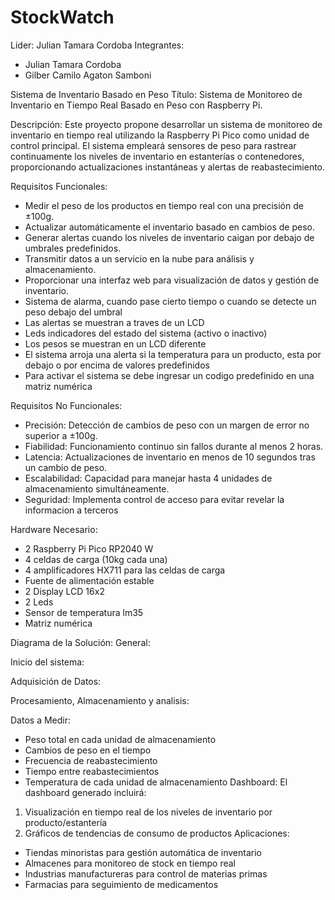 # StockWatch
Lider: Julian Tamara Cordoba 
Integrantes:
-	Julian Tamara Cordoba 
-	Gilber Camilo Agaton Samboni


Sistema de Inventario Basado en Peso
Título: Sistema de Monitoreo de Inventario en Tiempo Real Basado en Peso con Raspberry Pi.

Descripción: Este proyecto propone desarrollar un sistema de monitoreo de inventario en tiempo real utilizando la Raspberry Pi Pico como unidad de control principal. El sistema empleará sensores de peso para rastrear continuamente los niveles de inventario en estanterías o contenedores, proporcionando actualizaciones instantáneas y alertas de reabastecimiento.

Requisitos Funcionales: 
-	Medir el peso de los productos en tiempo real con una precisión de ±100g.
-	Actualizar automáticamente el inventario basado en cambios de peso.
-	Generar alertas cuando los niveles de inventario caigan por debajo de umbrales predefinidos.
-	Transmitir datos a un servicio en la nube para análisis y almacenamiento.
-	Proporcionar una interfaz web para visualización de datos y gestión de inventario.
-	Sistema de alarma, cuando pase cierto tiempo o cuando se detecte un peso debajo del umbral
-	Las alertas se muestran a traves de un LCD
-	Leds indicadores del estado del sistema (activo o inactivo)
-	Los pesos se muestran en un LCD diferente
-	El sistema arroja una alerta si la temperatura para un producto, esta por debajo o por encima de valores predefinidos
-	Para activar el sistema se debe ingresar un codigo predefinido en una matriz numérica

Requisitos No Funcionales:

-	Precisión: Detección de cambios de peso con un margen de error no superior a ±100g.
-	Fiabilidad: Funcionamiento continuo sin fallos durante al menos 2 horas.
-	Latencia: Actualizaciones de inventario en menos de 10 segundos tras un cambio de peso.
-	Escalabilidad: Capacidad para manejar hasta 4 unidades de almacenamiento simultáneamente.
-	Seguridad: Implementa control de acceso para evitar revelar la informacion a terceros




Hardware Necesario:
-	2 Raspberry Pi Pico RP2040 W
-	4 celdas de carga (10kg cada una)
-	4 amplificadores HX711 para las celdas de carga
-	Fuente de alimentación estable
-	2 Display LCD 16x2
-	2 Leds 
-	Sensor de temperatura lm35
-	Matriz numérica


Diagrama de la Solución:
General:
 

Inicio del sistema:
 



Adquisición de Datos:
 


Procesamiento, Almacenamiento y analisis:
 

Datos a Medir:
-	Peso total en cada unidad de almacenamiento
-	Cambios de peso en el tiempo
-	Frecuencia de reabastecimiento
-	Tiempo entre reabastecimientos
-	Temperatura de cada unidad de almacenamiento
Dashboard: El dashboard generado incluirá:
1.	Visualización en tiempo real de los niveles de inventario por producto/estantería
2.	Gráficos de tendencias de consumo de productos
Aplicaciones:
-	Tiendas minoristas para gestión automática de inventario
-	Almacenes para monitoreo de stock en tiempo real
-	Industrias manufactureras para control de materias primas
-	Farmacias para seguimiento de medicamentos











